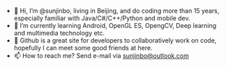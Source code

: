 - 👋 Hi, I’m @sunjinbo, living in Beijing, and do coding more than 15 years, especially familiar with Java/C#/C++/Python and mobile dev.
- 🌱 I’m currently learning Android, OpenGL ES, OpengCV, Deep learning and multimedia technology etc.
- 💞️ Github is a great site for developers to collaboratively work on code, hopefully I can meet some good friends at here.
- 📫 How to reach me? Send e-mail via sunjinbo@outlook.com

<!---
sunjinbo/sunjinbo is a ✨ special ✨ repository because its `README.md` (this file) appears on your GitHub profile.
You can click the Preview link to take a look at your changes.
--->
